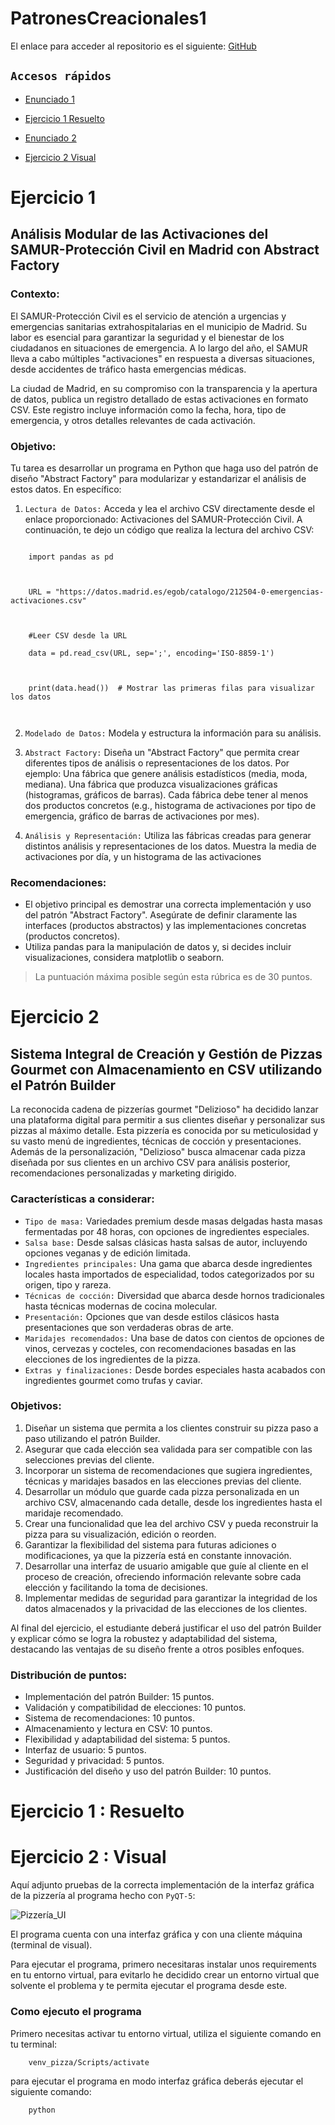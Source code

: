 # PatronesCreacionales1

El enlace para acceder al repositorio es el siguiente: [GitHub](https://github.com/MiguelGG03/PatronesCreacionales1.git)

## `Accesos rápidos`

- [Enunciado 1](#ejercicio-1)

-  [Ejercicio 1 Resuelto](#ejercicio-1--resuelto)

- [Enunciado 2](#ejercicio-2)

- [Ejercicio 2 Visual](#ejercicio-2--visual)


# Ejercicio 1
## Análisis Modular de las Activaciones del SAMUR-Protección Civil en Madrid con Abstract Factory

### Contexto:

El SAMUR-Protección Civil es el servicio de atención a urgencias y emergencias sanitarias extrahospitalarias en el municipio de Madrid. Su labor es esencial para garantizar la seguridad y el bienestar de los ciudadanos en situaciones de emergencia. A lo largo del año, el SAMUR lleva a cabo múltiples "activaciones" en respuesta a diversas situaciones, desde accidentes de tráfico hasta emergencias médicas.

La ciudad de Madrid, en su compromiso con la transparencia y la apertura de datos, publica un registro detallado de estas activaciones en formato CSV. Este registro incluye información como la fecha, hora, tipo de emergencia, y otros detalles relevantes de cada activación.

### Objetivo:

Tu tarea es desarrollar un programa en Python que haga uso del patrón de diseño "Abstract Factory" para modularizar y estandarizar el análisis de estos datos. En específico:

1. `Lectura de Datos:` Acceda y lea el archivo CSV directamente desde el enlace proporcionado: Activaciones del SAMUR-Protección Civil. A continuación, te dejo un código que realiza la lectura del archivo CSV:
```

    import pandas as pd

 

    URL = "https://datos.madrid.es/egob/catalogo/212504-0-emergencias-activaciones.csv"

 

    #Leer CSV desde la URL

    data = pd.read_csv(URL, sep=';', encoding='ISO-8859-1')

 

    print(data.head())  # Mostrar las primeras filas para visualizar los datos



``` 
2. `Modelado de Datos:` Modela y estructura la información para su análisis.
3. `Abstract Factory:` Diseña un "Abstract Factory" que permita crear diferentes tipos de análisis o representaciones de los datos. Por ejemplo:
Una fábrica que genere análisis estadísticos (media, moda, mediana).
Una fábrica que produzca visualizaciones gráficas (histogramas, gráficos de barras).
Cada fábrica debe tener al menos dos productos concretos (e.g., histograma de activaciones por tipo de emergencia, gráfico de barras de activaciones por mes).

4. `Análisis y Representación:` Utiliza las fábricas creadas para generar distintos análisis y representaciones de los datos. Muestra la media de activaciones por día, y un histograma de las activaciones
### Recomendaciones:

- El objetivo principal es demostrar una correcta implementación y uso del patrón "Abstract Factory". Asegúrate de definir claramente las interfaces (productos abstractos) y las implementaciones concretas (productos concretos).
- Utiliza pandas para la manipulación de datos y, si decides incluir visualizaciones, considera matplotlib o seaborn.

> La puntuación máxima posible según esta rúbrica es de 30 puntos.

# Ejercicio 2
## Sistema Integral de Creación y Gestión de Pizzas Gourmet con Almacenamiento en CSV utilizando el Patrón Builder

La reconocida cadena de pizzerías gourmet "Delizioso" ha decidido lanzar una plataforma digital para permitir a sus clientes diseñar y personalizar sus pizzas al máximo detalle. Esta pizzería es conocida por su meticulosidad y su vasto menú de ingredientes, técnicas de cocción y presentaciones. Además de la personalización, "Delizioso" busca almacenar cada pizza diseñada por sus clientes en un archivo CSV para análisis posterior, recomendaciones personalizadas y marketing dirigido.

### Características a considerar:

- `Tipo de masa:` Variedades premium desde masas delgadas hasta masas fermentadas por 48 horas, con opciones de ingredientes especiales.
- `Salsa base:` Desde salsas clásicas hasta salsas de autor, incluyendo opciones veganas y de edición limitada.
- `Ingredientes principales:` Una gama que abarca desde ingredientes locales hasta importados de especialidad, todos categorizados por su origen, tipo y rareza.
- `Técnicas de cocción:` Diversidad que abarca desde hornos tradicionales hasta técnicas modernas de cocina molecular.
- `Presentación:` Opciones que van desde estilos clásicos hasta presentaciones que son verdaderas obras de arte.
- `Maridajes recomendados:` Una base de datos con cientos de opciones de vinos, cervezas y cocteles, con recomendaciones basadas en las elecciones de los ingredientes de la pizza.
- `Extras y finalizaciones:` Desde bordes especiales hasta acabados con ingredientes gourmet como trufas y caviar.
### Objetivos:

1. Diseñar un sistema que permita a los clientes construir su pizza paso a paso utilizando el patrón Builder.
2. Asegurar que cada elección sea validada para ser compatible con las selecciones previas del cliente.
3. Incorporar un sistema de recomendaciones que sugiera ingredientes, técnicas y maridajes basados en las elecciones previas del cliente.
4. Desarrollar un módulo que guarde cada pizza personalizada en un archivo CSV, almacenando cada detalle, desde los ingredientes hasta el maridaje recomendado.
5. Crear una funcionalidad que lea del archivo CSV y pueda reconstruir la pizza para su visualización, edición o reorden.
6. Garantizar la flexibilidad del sistema para futuras adiciones o modificaciones, ya que la pizzería está en constante innovación.
7. Desarrollar una interfaz de usuario amigable que guíe al cliente en el proceso de creación, ofreciendo información relevante sobre cada elección y facilitando la toma de decisiones.
8. Implementar medidas de seguridad para garantizar la integridad de los datos almacenados y la privacidad de las elecciones de los clientes.

Al final del ejercicio, el estudiante deberá justificar el uso del patrón Builder y explicar cómo se logra la robustez y adaptabilidad del sistema, destacando las ventajas de su diseño frente a otros posibles enfoques.

### Distribución de puntos:

- Implementación del patrón Builder: 15 puntos.
- Validación y compatibilidad de elecciones: 10 puntos.
- Sistema de recomendaciones: 10 puntos.
- Almacenamiento y lectura en CSV: 10 puntos.
- Flexibilidad y adaptabilidad del sistema: 5 puntos.
- Interfaz de usuario: 5 puntos.
- Seguridad y privacidad: 5 puntos.
- Justificación del diseño y uso del patrón Builder: 10 puntos.

# Ejercicio 1 : Resuelto

# Ejercicio 2 : Visual

Aquí adjunto pruebas de la correcta implementación de la interfaz gráfica de la pizzería al programa hecho con `PyQT-5`:

![Pizzería_UI](images/Pizzería_IU.PNG)

El programa cuenta con una interfaz gráfica y con una cliente máquina (terminal de visual).

Para ejecutar el programa, primero necesitaras instalar unos requirements en tu entorno virtual, para evitarlo he decidido crear un entorno virtual que solvente el problema y te permita ejecutar el programa desde este.

### Como ejecuto el programa

Primero necesitas activar tu entorno virtual, utiliza el siguiente comando en tu terminal:

```
    venv_pizza/Scripts/activate
```

para ejecutar el programa en modo interfaz gráfica deberás ejecutar el siguiente comando:

```
    python 
```